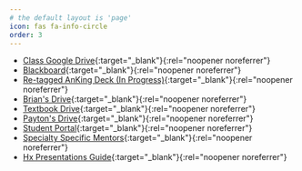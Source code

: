 ```yaml
---
# the default layout is 'page'
icon: fas fa-info-circle
order: 3
---
```

 - [Class Google Drive](https://drive.google.com/drive/folders/1XqcQ2-GdQ1mJgteP2DBnJThAKhDx_ed7){:target="_blank"}{:rel="noopener noreferrer"}
 - [Blackboard](https://bcm.blackboard.com/ ){:target="_blank"}{:rel="noopener noreferrer"}
 - [Re-tagged AnKing Deck (In Progress)](https://drive.google.com/file/d/1TB8Gy-qSmiVFclc8XXv1i7I2BokXltth/view){:target="_blank"}{:rel="noopener noreferrer"}
 - [Brian's Drive](https://drive.google.com/drive/folders/1ve6gBtuR82JzXGzhIzl0xYEXbSgpebA6){:target="_blank"}{:rel="noopener noreferrer"}
 - [Textbook Drive](https://drive.google.com/drive/folders/11MD-FNdN_QDjkMyAlPgY19TNs688sLFK){:target="_blank"}{:rel="noopener noreferrer"}
 - [Payton's Drive](https://drive.google.com/drive/folders/1J6K2DGhh1EMQRhOHP7zbTdDS5urTUeRj){:target="_blank"}{:rel="noopener noreferrer"}
 - [Student Portal](https://cams.bcm.edu/estudent/BCMLocalLogin.asp){:target="_blank"}{:rel="noopener noreferrer"}
 - [Specialty Specific Mentors](https://aidanboyne.github.io/BCM/assets/docs/SpecialtyMentor2324.pdf){:target="_blank"}{:rel="noopener noreferrer"}
 - [Hx Presentations Guide](https://meded.ucsd.edu/clinicalmed/oral.html){:target="_blank"}{:rel="noopener noreferrer"}


